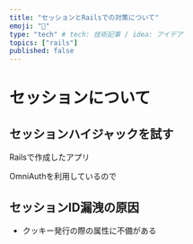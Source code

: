 ```yaml
---
title: "セッションとRailsでの対策について"
emoji: "🍪"
type: "tech" # tech: 技術記事 / idea: アイデア
topics: ["rails"]
published: false
---
```


# セッションについて

## セッションハイジャックを試す

Railsで作成したアプリ

OmniAuthを利用しているので

## セッションID漏洩の原因

- クッキー発行の際の属性に不備がある
